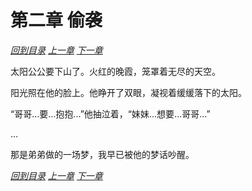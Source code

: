 # 第二章 偷袭

_[回到目录](README.md) [上一章](1.md) [下一章](3.md)_

太阳公公要下山了。火红的晚霞，笼罩着无尽的天空。

阳光照在他的脸上。他睁开了双眼，凝视着缓缓落下的太阳。

“哥哥...要...抱抱...”他抽泣着，“妹妹...想要...哥哥...”

...

那是弟弟做的一场梦，我早已被他的梦话吵醒。

_[回到目录](README.md) [上一章](1.md) [下一章](3.md)_
